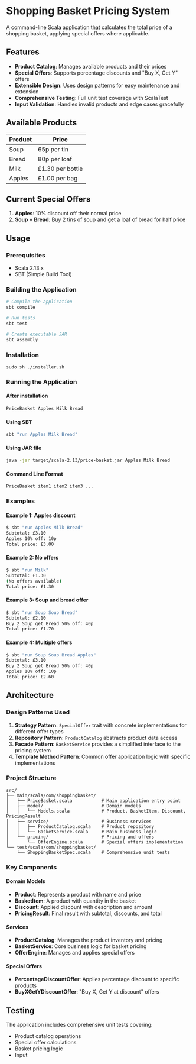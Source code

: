 # Shopping Basket Pricing System

A command-line Scala application that calculates the total price of a shopping basket, applying special offers where applicable.

## Features

- **Product Catalog**: Manages available products and their prices
- **Special Offers**: Supports percentage discounts and "Buy X, Get Y" offers
- **Extensible Design**: Uses design patterns for easy maintenance and extension
- **Comprehensive Testing**: Full unit test coverage with ScalaTest
- **Input Validation**: Handles invalid products and edge cases gracefully

## Available Products

| Product | Price |
|---------|--------|
| Soup    | 65p per tin |
| Bread   | 80p per loaf |
| Milk    | £1.30 per bottle |
| Apples  | £1.00 per bag |

## Current Special Offers

1. **Apples**: 10% discount off their normal price
2. **Soup + Bread**: Buy 2 tins of soup and get a loaf of bread for half price

## Usage

### Prerequisites

- Scala 2.13.x
- SBT (Simple Build Tool)

### Building the Application

```bash
# Compile the application
sbt compile

# Run tests
sbt test

# Create executable JAR
sbt assembly
```

### Installation

```shell
sudo sh ./installer.sh
```

### Running the Application

#### After installation

```bash
PriceBasket Apples Milk Bread
```

#### Using SBT

```bash
sbt "run Apples Milk Bread"
```

#### Using JAR file

```bash
java -jar target/scala-2.13/price-basket.jar Apples Milk Bread
```

#### Command Line Format

```
PriceBasket item1 item2 item3 ...
```

### Examples

#### Example 1: Apples discount
```bash
$ sbt "run Apples Milk Bread"
Subtotal: £3.10
Apples 10% off: 10p
Total price: £3.00
```

#### Example 2: No offers
```bash
$ sbt "run Milk"
Subtotal: £1.30
(No offers available)
Total price: £1.30
```

#### Example 3: Soup and bread offer
```bash
$ sbt "run Soup Soup Bread"
Subtotal: £2.10
Buy 2 Soup get Bread 50% off: 40p
Total price: £1.70
```

#### Example 4: Multiple offers
```bash
$ sbt "run Soup Soup Bread Apples"
Subtotal: £3.10
Buy 2 Soup get Bread 50% off: 40p
Apples 10% off: 10p
Total price: £2.60
```

## Architecture

### Design Patterns Used

1. **Strategy Pattern**: `SpecialOffer` trait with concrete implementations for different offer types
2. **Repository Pattern**: `ProductCatalog` abstracts product data access
3. **Facade Pattern**: `BasketService` provides a simplified interface to the pricing system
4. **Template Method Pattern**: Common offer application logic with specific implementations

### Project Structure

```
src/
├── main/scala/com/shoppingbasket/
│   ├── PriceBasket.scala           # Main application entry point
│   ├── model/                      # Domain models
│   │   └── Models.scala            # Product, BasketItem, Discount, PricingResult
│   ├── service/                    # Business services
│   │   ├── ProductCatalog.scala    # Product repository
│   │   └── BasketService.scala     # Main business logic
│   └── pricing/                    # Pricing and offers
│       └── OfferEngine.scala       # Special offers implementation
└── test/scala/com/shoppingbasket/
    └── ShoppingBasketSpec.scala    # Comprehensive unit tests
```

### Key Components

#### Domain Models
- **Product**: Represents a product with name and price
- **BasketItem**: A product with quantity in the basket
- **Discount**: Applied discount with description and amount
- **PricingResult**: Final result with subtotal, discounts, and total

#### Services
- **ProductCatalog**: Manages the product inventory and pricing
- **BasketService**: Core business logic for basket pricing
- **OfferEngine**: Manages and applies special offers

#### Special Offers
- **PercentageDiscountOffer**: Applies percentage discount to specific products
- **BuyXGetYDiscountOffer**: "Buy X, Get Y at discount" offers

## Testing

The application includes comprehensive unit tests covering:

- Product catalog operations
- Special offer calculations
- Basket pricing logic
- Input